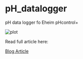 # pH_datalogger
pH data logger fo Eheim pHcontrol+

![plot](./plot.png)

Read full article here:

[Blog Article](https://blog.derfredy.com/eheim-ph)




